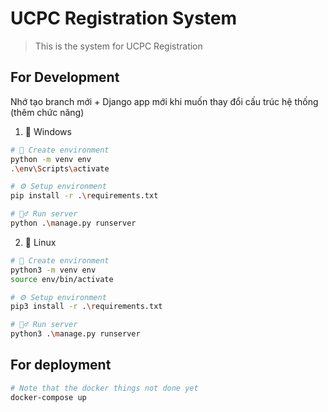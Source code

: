 # UCPC Registration System

> This is the system for UCPC Registration

## For Development

Nhớ tạo branch mới + Django app mới khi muốn thay đổi cấu trúc hệ thống (thêm chức năng)

1.  🙂 Windows

```sh
# 🗻 Create environment
python -m venv env
.\env\Scripts\activate

# ⚙ Setup environment
pip install -r .\requirements.txt

# 🏃‍♂️ Run server
python .\manage.py runserver
```

2.  🐧 Linux

```sh
# 🗻 Create environment
python3 -m venv env
source env/bin/activate

# ⚙ Setup environment
pip3 install -r .\requirements.txt

# 🏃‍♂️ Run server
python3 .\manage.py runserver
```

## For deployment

```sh
# Note that the docker things not done yet
docker-compose up
```
